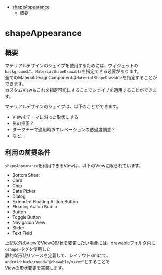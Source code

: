 <!-- TOC depthFrom:1 depthTo:6 withLinks:1 updateOnSave:1 orderedList:0 -->

- [shapeAppearance](#shapeappearance)
	- [概要](#概要)

<!-- /TOC -->


# shapeAppearance

## 概要

マテリアルデザインのシェイプを使用するためには、ウィジェットの`background`に、`MaterialShapeDrawable`を指定できる必要があります。  
全てのMaterialDesignComponentは`MaterialShapeDrawable`を指定することができます。  
カスタムViewもこれを指定可能にすることでシェイプを適用することができます。

マテリアルデザインのシェイプは、以下のことができます。
- Viewをテーマに沿った形状にする
- 影の描画？
- ダークテーマ適用時のエレベーションの透過度調整？
- など...


## 利用の前提条件

`shapeAppearance`を利用できるViewは、以下のViewに限られています。

- Bottom Sheet
- Card
- Chip
- Date Picker
- Dialog
- Extended Floating Action Button
- Floating Action Button
- Button
- Toggle Button
- Navigation View
- Slider
- Text Field

上記以外のViewでViewの形状を変更したい場合には、drawableフォルダ内に`<shape>`タグを使用した  
静的な形状リソースを定義して、レイアウトxmlにて、`android:background="@drawable/xxxxx"`とすることで  
Viewの形状変更を実装します。
